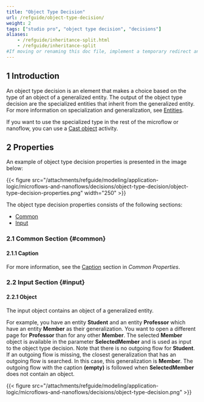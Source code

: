 ```yaml
---
title: "Object Type Decision"
url: /refguide/object-type-decision/
weight: 2
tags: ["studio pro", "object type decision", "decisions"]
aliases:
    - /refguide/inheritance-split.html
    - /refguide/inheritance-split
#If moving or renaming this doc file, implement a temporary redirect and let the respective team know they should update the URL in the product. See Mapping to Products for more details.
---
```


## 1 Introduction

An object type decision is an element that makes a choice based on the type of an object of a generalized entity. The output of the object type decision are the specialized entities that inherit from the generalized entity. For more information on specialization and generalization, see [Entities](/refguide/entities/).

If you want to use the specialized type in the rest of the microflow or nanoflow, you can use a [Cast object](/refguide/cast-object/) activity.

## 2 Properties

An example of object type decision properties is presented in the image below:

{{< figure src="/attachments/refguide/modeling/application-logic/microflows-and-nanoflows/decisions/object-type-decision/object-type-decision-properties.png"   width="250"  >}}

The object type decision properties consists of the following sections:

* [Common](#common)
* [Input](#input)

### 2.1 Common Section {#common} 

#### 2.1.1 Caption

For more information, see the [Caption](/refguide/microflow-element-common-properties/#caption) section in *Common Properties*.

### 2.2 Input Section {#input}

#### 2.2.1 Object

The input object contains an object of a generalized entity.

For example, you have an entity **Student** and an entity **Professor** which have an entity **Member** as their generalization. You want to open a different page for **Professor** than for any other **Member**. The selected **Member** object is available in the parameter **SelectedMember** and is used as input to the object type decision. Note that there is no outgoing flow for **Student**. If an outgoing flow is missing, the closest generalization that has an outgoing flow is searched. In this case, this generalization is **Member**. The outgoing flow with the caption **(empty)** is followed when **SelectedMember** does not contain an object.

{{< figure src="/attachments/refguide/modeling/application-logic/microflows-and-nanoflows/decisions/object-type-decision.png" >}}
